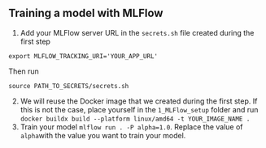 ## Training a model with MLFlow

1. Add your MLFlow server URL in the `secrets.sh` file created during the first step
``` 
export MLFLOW_TRACKING_URI='YOUR_APP_URL'
```
Then run 
```
source PATH_TO_SECRETS/secrets.sh
```
2. We will reuse the Docker image that we created during the first step. If this is not the case, place yourself in the `1_MLFlow_setup` folder and run `docker buildx build --platform linux/amd64 -t YOUR_IMAGE_NAME . `
3. Train your model `mlflow run . -P alpha=1.0`. Replace the value of `alpha`with the value you want to train your model.
